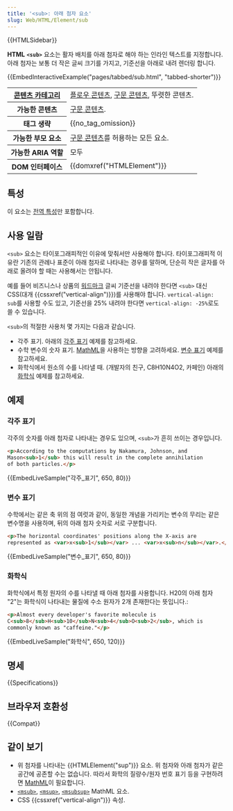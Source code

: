 ```yaml
---
title: '<sub>: 아래 첨자 요소'
slug: Web/HTML/Element/sub
---
```


{{HTMLSidebar}}

**HTML** **`<sub>`** 요소는 활자 배치를 아래 첨자로 해야 하는 인라인 텍스트를 지정합니다. 아래 첨자는 보통 더 작은 글씨 크기를 가지고, 기준선을 아래로 내려 렌더링 합니다.

{{EmbedInteractiveExample("pages/tabbed/sub.html", "tabbed-shorter")}}

<table class="properties">
  <tbody>
    <tr>
      <th scope="row">
        <a href="/ko/docs/Web/Guide/HTML/Content_categories">콘텐츠 카테고리</a>
      </th>
      <td>
        <a href="/ko/docs/Web/Guide/HTML/Content_categories#플로우_콘텐츠"
          >플로우 콘텐츠</a
        >,
        <a href="/ko/docs/Web/Guide/HTML/Content_categories#구문_콘텐츠"
          >구문 콘텐츠</a
        >, 뚜렷한 콘텐츠.
      </td>
    </tr>
    <tr>
      <th scope="row">가능한 콘텐츠</th>
      <td>
        <a href="/ko/docs/Web/Guide/HTML/Content_categories#구문_콘텐츠"
          >구문 콘텐츠</a
        >.
      </td>
    </tr>
    <tr>
      <th scope="row">태그 생략</th>
      <td>{{no_tag_omission}}</td>
    </tr>
    <tr>
      <th scope="row">가능한 부모 요소</th>
      <td>
        <a href="/ko/docs/Web/Guide/HTML/Content_categories#구문_콘텐츠"
          >구문 콘텐츠</a
        >를 허용하는 모든 요소.
      </td>
    </tr>
    <tr>
      <th scope="row">가능한 ARIA 역할</th>
      <td>모두</td>
    </tr>
    <tr>
      <th scope="row">DOM 인터페이스</th>
      <td>{{domxref("HTMLElement")}}</td>
    </tr>
  </tbody>
</table>

## 특성

이 요소는 [전역 특성](/ko/docs/Web/HTML/Global_attributes)만 포함합니다.

## 사용 일람

`<sub>` 요소는 타이포그래피적인 이유에 맞춰서만 사용해야 합니다. 타이포그래피적 이유란 기존의 관례나 표준이 아래 첨자로 나타내는 경우를 말하며, 단순히 작은 글자를 아래로 올려야 할 때는 사용해서는 안됩니다.

예를 들어 비즈니스나 상품의 [워드마크](https://en.wikipedia.org/wiki/Wordmark) 글씨 기준선을 내려야 한다면 `<sub>` 대신 CSS(대개 {{cssxref("vertical-align")}})를 사용해야 합니다. `vertical-align: sub`를 사용할 수도 있고, 기준선을 25% 내려야 한다면 `vertical-align: -25%`로도 쓸 수 있습니다.

`<sub>`의 적절한 사용처 몇 가지는 다음과 같습니다.

- 각주 표기. 아래의 [각주 표기](#각주_표기) 예제를 참고하세요.
- 수학 변수의 숫자 표기. [MathML](/ko/docs/Web/MathML)을 사용하는 방향을 고려하세요. [변수 표기](#변수_표기) 예제를 참고하세요.
- 화학식에서 원소의 수를 나타낼 때. (개발자의 친구, C8H10N4O2, 카페인) 아래의 [화학식](#화학식) 예제를 참고하세요.

## 예제

### 각주 표기

각주의 숫자를 아래 첨자로 나타내는 경우도 있으며, `<sub>`가 흔히 쓰이는 경우입니다.

```html
<p>According to the computations by Nakamura, Johnson, and
Mason<sub>1</sub> this will result in the complete annihilation
of both particles.</p>
```

{{EmbedLiveSample("각주_표기", 650, 80)}}

### 변수 표기

수학에서는 같은 축 위의 점 여럿과 같이, 동일한 개념을 가리키는 변수의 무리는 같은 변수명을 사용하며, 뒤의 아래 첨자 숫자로 서로 구분합니다.

```html
<p>The horizontal coordinates' positions along the X-axis are
represented as <var>x<sub>1</sub></var> ... <var>x<sub>n</sub></var>.</p>
```

{{EmbedLiveSample("변수_표기", 650, 80)}}

### 화학식

화학식에서 특정 원자의 수를 나타낼 때 아래 첨자를 사용합니다. H20의 아래 첨자 "2"는 화학식이 나타내는 물질에 수소 원자가 2개 존재한다는 뜻입니다.:

```html
<p>Almost every developer's favorite molecule is
C<sub>8</sub>H<sub>10</sub>N<sub>4</sub>O<sub>2</sub>, which is
commonly known as "caffeine."</p>
```

{{EmbedLiveSample("화학식", 650, 120)}}

## 명세

{{Specifications}}

## 브라우저 호환성

{{Compat}}

## 같이 보기

- 위 첨자를 나타내는 {{HTMLElement("sup")}} 요소. 위 첨자와 아래 첨자가 같은 공간에 공존할 수는 없습니다. 따라서 화학의 질량수/원자 번호 표기 등을 구현하려면 [MathML](/ko/docs/Web/MathML)이 필요합니다.
- [`<msub>`](/ko/docs/Web/MathML/Element/msub), [`<msup>`](/ko/docs/Web/MathML/Element/msup), [`<msubsup>`](/ko/docs/Web/MathML/Element/msubsup) MathML 요소.
- CSS {{cssxref("vertical-align")}} 속성.
